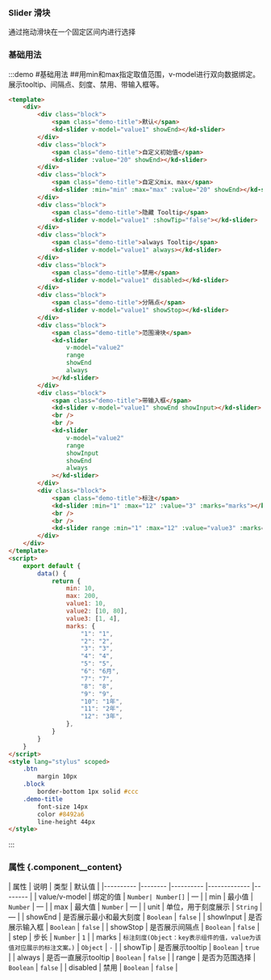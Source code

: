 ### Slider 滑块
通过拖动滑块在一个固定区间内进行选择

### 基础用法
:::demo #基础用法  ##用min和max指定取值范围，v-model进行双向数据绑定。展示tooltip、间隔点、刻度、禁用、带输入框等。

```html
<template>
    <div>
        <div class="block">
            <span class="demo-title">默认</span>
            <kd-slider v-model="value1" showEnd></kd-slider>
        </div>
        <div class="block">
            <span class="demo-title">自定义初始值</span>
            <kd-slider :value="20" showEnd></kd-slider>
        </div>
        <div class="block">
            <span class="demo-title">自定义mix、max</span>
            <kd-slider :min="min" :max="max" :value="20" showEnd></kd-slider>
        </div>
        <div class="block">
            <span class="demo-title">隐藏 Tooltip</span>
            <kd-slider v-model="value1" :showTip="false"></kd-slider>
        </div>
        <div class="block">
            <span class="demo-title">always Tooltip</span>
            <kd-slider v-model="value1" always></kd-slider>
        </div>
        <div class="block">
            <span class="demo-title">禁用</span>
            <kd-slider v-model="value1" disabled></kd-slider>
        </div>
        <div class="block">
            <span class="demo-title">分隔点</span>
            <kd-slider v-model="value1" showStop></kd-slider>
        </div>
        <div class="block">
            <span class="demo-title">范围滑块</span>
            <kd-slider
                v-model="value2"
                range
                showEnd
                always
            ></kd-slider>
        </div>
        <div class="block">
            <span class="demo-title">带输入框</span>
            <kd-slider v-model="value1" showEnd showInput></kd-slider>
            <br />
            <br />
            <kd-slider
                v-model="value2"
                range
                showInput
                showEnd
                always
            ></kd-slider>
        </div>
        <div class="block">
            <span class="demo-title">标注</span>
            <kd-slider :min="1" :max="12" :value="3" :marks="marks"></kd-slider>
            <br />
            <br />
            <kd-slider range :min="1" :max="12" :value="value3" :marks="marks"></kd-slider>
        </div>
    </div>
</template>
<script>
    export default {
        data() {
            return {
                min: 10,
                max: 200,
                value1: 10,
                value2: [10, 80],
                value3: [1, 4],
                marks: {
                    "1": "1",
                    "2": "2",
                    "3": "3",
                    "4": "4",
                    "5": "5",
                    "6": "6月",
                    "7": "7",
                    "8": "8",
                    "9": "9",
                    "10": "1年",
                    "11": "2年",
                    "12": "3年",
                },
            }
        }
    }
</script>
<style lang="stylus" scoped>
    .btn
        margin 10px
    .block
        border-bottom 1px solid #ccc
    .demo-title
        font-size 14px
        color #8492a6
        line-height 44px
</style>
```

:::

### 属性 {.component__content}

|   属性    |   说明    |   类型    |   默认值  |
|---------- |-------- |---------- |-------------  |-------- |
| value/v-model     | 绑定的值   | `Number| Number[]`    |     —    |
| min     | 最小值   | `Number`    |     —    |
| max     | 最大值   | `Number`    |     —    |
| unit     | 单位，用于刻度展示   | `String`    |     —    |
| showEnd     | 是否展示最小和最大刻度   | `Boolean`    |     `false`    |
| showInput     | 是否展示输入框  | `Boolean`    |     `false`    |
| showStop     | 是否展示间隔点  | `Boolean`    |     `false`    |
| step     | 步长  | `Number`    |     `1`    |
| marks     | `标注刻度(Object：key表示组件的值，value为该值对应展示的标注文案。)`  | `Object`    |     `-`    |
| showTip     | 是否展示tooltip  | `Boolean`    |     `true`    |
| always     | 是否一直展示tooltip  | `Boolean`    |     `false`    |
| range     | 是否为范围选择  | `Boolean`    |     `false`    |
| disabled     | 禁用  | `Boolean`    |     `false`    |
